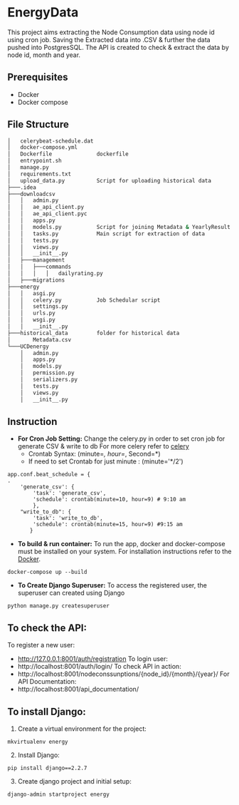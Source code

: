 # EnergyData
This project aims extracting the Node Consumption data using node id using cron job. Saving the Extracted data into .CSV & further the data pushed into PostgresSQL.
The API is created to check & extract the data by node id, month and year.

## Prerequisites ##
* Docker
* Docker compose

## File Structure ##
``` bash
│   celerybeat-schedule.dat
│   docker-compose.yml
│   Dockerfile			    dockerfile
│   entrypoint.sh
│   manage.py
│   requirements.txt
│   upload_data.py		    Script for uploading historical data
├───.idea
├───downloadcsv
│   │   admin.py
│   │   ae_api_client.py
│   │   ae_api_client.pyc
│   │   apps.py
│   │   models.py           Script for joining Metadata & YearlyResult Data
│   │   tasks.py			Main script for extraction of data  
│   │   tests.py
│   │   views.py
│   │   __init__.py
│   ├───management
│   │   ├───commands
│   │   │   │   dailyrating.py
│   ├───migrations
├───energy
│   │   asgi.py
│   │   celery.py			Job Schedular script
│   │   settings.py
│   │   urls.py
│   │   wsgi.py
│   │   __init__.py
├───historical_data		    folder for historical data
│       Metadata.csv
└───UCDenergy
    │   admin.py
    │   apps.py
    │   models.py
    │   permission.py
    │   serializers.py
    │   tests.py
    │   views.py
    │   __init__.py
```

## Instruction
* **For Cron Job Setting:**
Change the celery.py in order to set cron job for generate CSV & write to db For more celery refer to [celery](https://docs.celeryproject.org/en/2.0-archived/getting-started/periodic-tasks.html)
    * Crontab Syntax: (minute=*, hour=*, Second=*)
    * If need to set Crontab for just minute : (minute='*/2')

```
app.conf.beat_schedule = {
.
    'generate_csv': {
        'task': 'generate_csv',
        'schedule': crontab(minute=10, hour=9) # 9:10 am
        },
    "write_to_db": {
        'task': 'write_to_db',
        'schedule': crontab(minute=15, hour=9) #9:15 am
       }
```

* **To build & run container:**
To run the app, docker and docker-compose must be installed on your system. For installation instructions refer to the [Docker](https://docs.docker.com/compose/install/).
``` 
docker-compose up --build
```
* **To Create Django Superuser:**
To access the registered user, the superuser can created using Django
```
python manage.py createsuperuser

```

## To check the API:
To register a new user:
* http://127.0.0.1:8001/auth/registration
To login user:
* http://localhost:8001/auth/login/
To check API in action:
* http://localhost:8001/nodeconssunptions/{node_id}/{month}/{year}/
For API Documentation:
* http://localhost:8001/api_documentation/

## To install Django:
1. Create a virtual environment for the project:
```
mkvirtualenv energy
```
2. Install Django:
```
pip install django==2.2.7
```
3. Create django project and initial setup:
```
django-admin startproject energy
```


